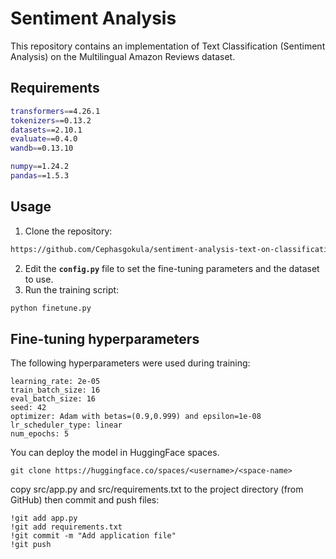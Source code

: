 
# Sentiment Analysis

This repository contains an implementation of Text Classification (Sentiment Analysis) on the Multilingual Amazon Reviews dataset.

## Requirements
```sh
transformers==4.26.1
tokenizers==0.13.2
datasets==2.10.1
evaluate==0.4.0
wandb==0.13.10

numpy==1.24.2
pandas==1.5.3

```

## Usage

1. Clone the repository: 
```sh
https://github.com/Cephasgokula/sentiment-analysis-text-on-classification-.git
```
2. Edit the **`config.py`** file to set the fine-tuning parameters and the dataset to use.
3. Run the training script:
```sh
python finetune.py
```


## Fine-tuning hyperparameters

The following hyperparameters were used during training:

    learning_rate: 2e-05
    train_batch_size: 16
    eval_batch_size: 16
    seed: 42
    optimizer: Adam with betas=(0.9,0.999) and epsilon=1e-08
    lr_scheduler_type: linear
    num_epochs: 5




You can deploy the model in HuggingFace spaces.
```
git clone https://huggingface.co/spaces/<username>/<space-name>
```

copy src/app.py and src/requirements.txt to the project directory (from GitHub) then commit and push files:

```
!git add app.py
!git add requirements.txt
!git commit -m "Add application file"
!git push
```
